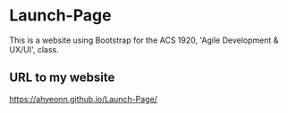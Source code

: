 # Launch-Page
This is a website using Bootstrap for the ACS 1920, 'Agile Development & UX/UI', class.

## URL to my website
https://ahyeonn.github.io/Launch-Page/
